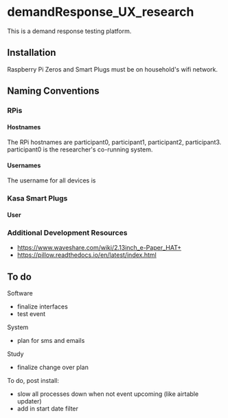 # demandResponse_UX_research

This is a demand response testing platform.

## Installation

Raspberry Pi Zeros and Smart Plugs must be on household's wifi network.


## Naming Conventions

### RPis

#### Hostnames

The RPi hostnames are participant0, participant1, participant2, participant3. participant0 is the researcher's co-running system.

#### Usernames

The username for all devices is 

### Kasa Smart Plugs

#### User

### Additional Development Resources

* https://www.waveshare.com/wiki/2.13inch_e-Paper_HAT+
* https://pillow.readthedocs.io/en/latest/index.html


## To do

Software
* finalize interfaces
* test event

System
* plan for sms and emails

Study
* finalize change over plan

To do, post install:
* slow all processes down when not event upcoming (like airtable updater)
* add in start date filter
